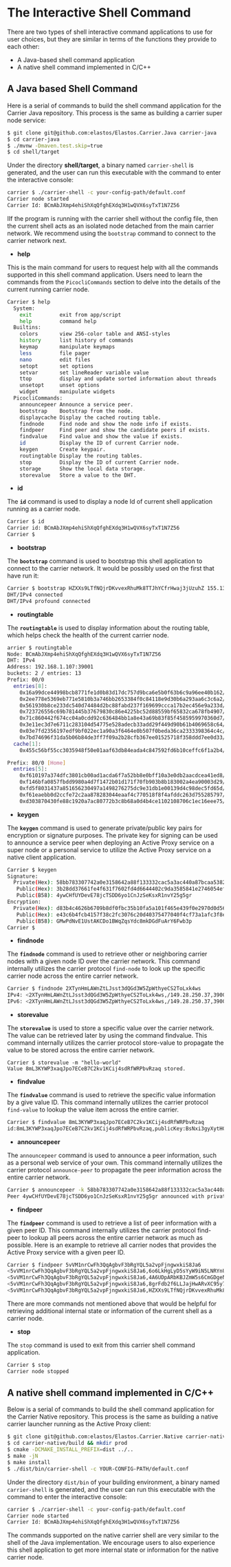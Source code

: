 # The Interactive Shell Command

There are two types of shell interactive command applications to use for user choices, but they are similar in terms of the functions they provide to each other:

* A Java-based shell command application
* A native shell command implemented in C/C++

## A Java based Shell Command&#x20;

Here is a serial of commands to build the shell command application for the Carrier Java repository. This process is the same as building a carrier super node service:

```bash
$ git clone git@github.com:elastos/Elastos.Carrier.Java carrier-java
$ cd carrier-java
$ ./mvnw -Dmaven.test.skip=true
$ cd shell/target
```

Under the directory **shell/target**, a binary named `carrier-shell` is generated, and the user can run this executable with the command to enter the interactive console:

```bash
carrier $ ./carrier-shell -c your-config-path/default.conf
Carrier node started
Carrier Id: BCmAbJXmp4ehiShXqQfghEXdq3H1wQVX6syTxT1N7Z56
```

IIf the program is running with the carrier shell without the config file, then the current shell acts as an isolated node detached from the main carrier network. We recommend using the `bootstrap` command to connect to the carrier network next.

* **help**

This is the main command for users to request help with all the commands supported in this shell command application. Users need to learn the commands from the `PicocliCommands` section to delve into the details of the current running carrier node.

```bash
Carrier $ help
  System:
    exit         exit from app/script
    help         command help
  Builtins:
    colors       view 256-color table and ANSI-styles
    history      list history of commands
    keymap       manipulate keymaps
    less         file pager
    nano         edit files
    setopt       set options
    setvar       set lineReader variable value
    ttop         display and update sorted information about threads
    unsetopt     unset options
    widget       manipulate widgets
  PicocliCommands:
    announcepeer Announce a service peer.
    bootstrap    Bootstrap from the node.
    displaycache Display the cached routing table.
    findnode     Find node and show the node info if exists.
    findpeer     Find peer and show the candidate peers if exists.
    findvalue    Find value and show the value if exists.
    id           Display the ID of current Carrier node.
    keygen       Create keypair.
    routingtable Display the routing tables.
    stop         Display the ID of current Carrier node.
    storage      Show the local data storage.
    storevalue   Store a value to the DHT.
```

* **id**

The **`id`** command is used to display a node Id of current shell application running as a carrier node.

```bash
Carrier $ id
Carrier id: BCmAbJXmp4ehiShXqQfghEXdq3H1wQVX6syTxT1N7Z56
Carrier $
```

* **bootstrap**

The **`bootstrap`** command is used to bootstrap this shell application to connect to the carrier network. It would be possibly used on the first that have run it:

```bash
Carrier $ bootstrap HZXXs9LTfNQjrDKvvexRhuMk8TTJhYCfrHwaj3jUzuhZ 155.138.245.211 39001
DHT/IPv4 connected
DHT/IPv4 profound connected
```

* **routingtable**

The **`routingtable`** is used to display information about the routing table, which helps check the health of the current carrier node.

```bash
arrier $ routingtable
Node: BCmAbJXmp4ehiShXqQfghEXdq3H1wQVX6syTxT1N7Z56
DHT: IPv4
Address: 192.168.1.107:39001
buckets: 2 / entries: 13
Prefix: 00/0
  entries[8]:
    0x16a99dce44998bcb8771fe1d0b83d17dc757d9bca6e5b0f63b6c9a96ee40b162/2XTynHmLAWnZtLJsst3dQGd3W5ZpWthyeCS2ToLxk4ws@149.28.250.37:39001;seen:PT0.312S;age:PT19M43.997S;sent:PT2M57.66S;reachable;rtt:181.65;ver:Orca/1
    0x2ee778e5369eb771e5810b3a746bb2653384f0c84118e9d30b6a293aa6c3c6a2/4A6UDpARbKBJZmW5s6CmGDgeNmTxWFoGUi2Z5C4z7E41@107.191.62.45:39001;seen:PT47.865S;age:PT19M43.911S;sent:PT2M37.662S;fail:2;reachable;rtt:268.02;ver:Orca/1
    0x561930b8ce233dc540d74484d2bc88fabd237f169699ccca17b2ec456e9a233d/6o6LkHgLyD5sYyW9iN5LNRYnUoX29jiYauQ5cDjhCpWQ@45.32.138.246:39001;seen:PT2M9.663S;age:PT19M43.85S;sent:PT3M30.585S;fail:2;reachable;rtt:158.48;ver:Orca/1
    0x723726556c69b781445b37679830c86e4225bc52d88559bf65832ca678fb4907/8grFdb2f6LLJajHwARvXC95y73WXEanNS1rbBAZYbC5L@140.82.57.197:39001;seen:PT47.378S;age:PT19M43.765S;sent:PT47.621S;fail:1;reachable;rtt:249.85;ver:Orca/1
    0x71c860442f674cc04a0cdd92c636484bb1a8e43a69b83f85f4585959970360d7/8fAHSUAtKmVycxQK2VRDnhcSL1XX9ciweULt4dHx6Yfg@140.82.34.87:39001;seen:PT7.12S;age:PT19M43.74S;sent:PT2M27.657S;fail:4;reachable;rtt:265.47;ver:Orca/1
    0x3e11ec3d7e6711c283104d54775e528adecb33add29f449d90b61b4069658c64/5BJ8SZZQ4z4izhw82W2ksyuTCQz3GwWUWBSaza4qzVT9@207.148.82.19:39001;seen:PT8.919S;age:PT19M33.952S;sent:PT1M7.627S;fail:6;reachable;rtt:214.05;ver:Orca/1
    0x03e7fd2356197edf9bf022ec1a90a3f6464e0b507f0beda36ca2333398364c4c/GFPvPmt1zhobdgXhQDphdqKtmZdB73ZcgeWSh747pi7@47.101.142.224:39001;seen:PT10.83S;age:PT19M28.865S;sent:PT3M30.586S;reachable;rtt:13.06;ver:Orca/1
    0x7bd74696f31da5b06b84de3ff7f09a2b28cfb367ee01525718f358ddd7ee0d33/9LRYC6YtcRSkwVAdBBLEgszGM6WEEhvjMyGzfgH6sN2e@114.92.191.12:56895;seen:PT3.909S;age:PT16M18.578S;sent:PT17.609S;fail:16;reachable;rtt:14;ver:Meerkat/1
  cache[1]:
    0x455c56bf55cc3035948f50e01aaf63db84eada4c847592fd6b10ceffc6f1a2b4/5fkoB5RqMJj8xkFgkBPqb6e2uFuHJ3W5CjM5vBkMYzy9@114.92.191.12:56896;seen:PT5.2S;age:PT16M6.439S;sent:PT14M17.915S;fail:9;reachable;rtt:28.22;ver:Meerkat/1

Prefix: 80/0 [Home]
  entries[5]:
    0xf610197a374dfc3801cb00ad1acda6f7a52bb8e0bff10a3e0db2aacdcea41ed8/HZXXs9LTfNQjrDKvvexRhuMk8TTJhYCfrHwaj3jUzuhZ@155.138.245.211:39001;seen:PT37.424S;age:PT19M44.186S;sent:PT37.616S;reachable;rtt:179.81;ver:Orca/1
    0xf146bfa0857fbdd9980a4d7f1472b01d171f70fb903b8b183002a4ea90003d29/HEqpt5wCnNyGdtq1tmhyXvM9szEp8xGDfH7FELMoDqkk@66.42.79.198:39001;seen:PT12.095S;age:PT19M44.001S;sent:PT1M47.643S;reachable;rtt:171.38;ver:Orca/1
    0xfd5f8031437a851656230497a1498276275dc9e31db1e00139d4c98dec5fd65d/J44cKHHjJzpJJhM4tqwZxYhv9Cynozx38xeR2WcvfFRN@139.84.232.184:39001;seen:PT27.191S;age:PT19M43.756S;sent:PT27.611S;reachable;rtt:425.05;ver:Orca/1
    0xf61eaebb0d2ccfe72c2aa878283044eaaf4c770518f8f4afddc263d755285797/HZkRueotBBsuV47ohpWAKbTgC1PnaAbJFhwNdeqsy9dp@101.88.96.240:13865;seen:PT1M14.115S;age:PT17M46.853S;sent:PT1M17.632S;reachable;rtt:9.53;ver:Meerkat/1
    0xd303870430fe88c1920a7ac80772b3c8b68a0d4b4ce1102108706c1ec16eee75/FCi9M2ffhNZESnsqNisXN1wjEamKv2T5xeESijupiPVn@93.44.141.3:39001;seen:PT12.485S;age:PT16M52.899S;sent:PT57.622S;fail:28;reachable;rtt:208.6;ver:Orca/1
```

* **keygen**

The **`keygen`** command is used to generate private/public key pairs for encryption or signature purposes. The private key for signing can be used to announce a service peer when deploying an Active Proxy service on a super node or a personal service to utilize the Active Proxy service on a native client application.

```bash
Carrier $ keygen
Signature:
  Private(Hex): 58bb783307742a0e3158642a88f133332cac5a3ac440a87bcaa5382d4e3245ec3b28dd37661fe4f631f7602fd4d6644402c9da3585841e2746054eff33a296cf
   Public(Hex): 3b28dd37661fe4f631f7602fd4d6644402c9da3585841e2746054eff33a296cf
   Public(B58): 4ywCHfUYDevE78jcTSDD6yo1CnJzSeKsxR1nvY25g5gr
Encryption:
  Private(Hex): d83b4c4626b6709b8df0fbc35b10fa5a101f465e439f0e2970d0d563881d6760
   Public(Hex): e43c6b4fcb4157f38c2fc3076c20d40375477040f4cf73a1afc3f8e1887d841b
   Public(B58): GMwPdNvE1UstAKCDo1BWqZqsYdc8mkDGdFuArY6Fwb3p
Carrier $ 

```

* **findnode**

The **`findnode`** command is used to retrieve other or neighboring carrier nodes with a given node ID over the carrier network. This command internally utilizes the carrier protocol `find-node` to look up the specific carrier node across the entire carrier network.

```bash
Carrier $ findnode 2XTynHmLAWnZtLJsst3dQGd3W5ZpWthyeCS2ToLxk4ws
IPv4: <2XTynHmLAWnZtLJsst3dQGd3W5ZpWthyeCS2ToLxk4ws,/149.28.250.37,39001>
IPv6: <2XTynHmLAWnZtLJsst3dQGd3W5ZpWthyeCS2ToLxk4ws,/149.28.250.37,39001>
```

* **storevalue**

The **`storevalue`** is used to store a specific value over the carrier network. The value can be retrieved later by using the command findvalue. This command internally utilizes the carrier protocol store-value to propagate the value to be stored across the entire carrier network.

```
Carrier $ storevalue -m "hello-world"
Value 8mL3KYWP3xaqJpo7ECeB7C2kv1KCij4sdRfWRPbvRzaq stored.
```

* **findvalue**

The **`findvalue`** command is used to retrieve the specific value information by a give value ID. This command internally utilizes the carrier protocol `find-value` to lookup the value item across the entire carrier.

```bash
Carrier $ findvalue 8mL3KYWP3xaqJpo7ECeB7C2kv1KCij4sdRfWRPbvRzaq
id:8mL3KYWP3xaqJpo7ECeB7C2kv1KCij4sdRfWRPbvRzaq,publicKey:BsNxi3gyXytHCQGuB457zm2n3VKyfZWzPyBk5EVDiNPo,nonce: 4079d0990affccc590ce61c8dbd61dcacaa64263bdde6965,seq:0,sig:09c6771869f3e737a05491839c497b121d9a2bce74e86c7eee0d7b1f20d6900be91bfe56dfe52c14c86e13e6dad3644efc213e3f28fdc5008367c95b1e4ae804,data:68656c6c6f2d776f726c64
```

* **announcepeer**

The `announcepeer` command is used to announce a peer information, such as a personal web service of your own. This command internally utilizes the carrier protocol `announce-peer` to propagate the peer information across the entire carrier network.

```bash
Carrier $ announcepeer -k 58bb783307742a0e3158642a88f133332cac5a3ac440a87bcaa5382d4e3245ec3b28dd37661fe4f631f7602fd4d6644402c9da3585841e2746054eff33a296cf 12345
Peer 4ywCHfUYDevE78jcTSDD6yo1CnJzSeKsxR1nvY25g5gr announced with private key 58bb783307742a0e3158642a88f133332cac5a3ac440a87bcaa5382d4e3245ec3b28dd37661fe4f631f7602fd4d6644402c9da3585841e2746054eff33a296cf
```

* **findpeer**

The **`findpeer`** command is used to retrieve a list of peer information with a given peer ID. This command internally utilizes the carrier protocol find-peer to lookup all peers across the entire carrier network as much as possible. Here is an example to retrieve all carrier nodes that provides the Active Proxy service with a given peer ID.

```bash
Carrier $ findpeer 5vVM1nrCwFh3QqAgbvF3bRgYQL5a2vpFjngwxkiS8Ja6
<5vVM1nrCwFh3QqAgbvF3bRgYQL5a2vpFjngwxkiS8Ja6,6o6LkHgLyD5sYyW9iN5LNRYnUoX29jiYauQ5cDjhCpWQ,8090>
<5vVM1nrCwFh3QqAgbvF3bRgYQL5a2vpFjngwxkiS8Ja6,4A6UDpARbKBJZmW5s6CmGDgeNmTxWFoGUi2Z5C4z7E41,8090>
<5vVM1nrCwFh3QqAgbvF3bRgYQL5a2vpFjngwxkiS8Ja6,8grFdb2f6LLJajHwARvXC95y73WXEanNS1rbBAZYbC5L,8090>
<5vVM1nrCwFh3QqAgbvF3bRgYQL5a2vpFjngwxkiS8Ja6,HZXXs9LTfNQjrDKvvexRhuMk8TTJhYCfrHwaj3jUzuhZ,8090>
```

There are more commands not mentioned above that would be helpful for retrieving additional internal state or information of the current shell as a carrier node.

* **stop**

The `stop` command is used to exit from this carrier shell command application.

```bash
Carrier $ stop
Carrier node stopped
```

## A native shell command implemented in C/C++

Below is a serial of commands to build the shell command application for the Carrier Native repository. This process is the same as building a native carrier launcher running as the Active Proxy client:

```bash
$ git clone git@github.com:elastos/Elastos.Carrier.Native carrier-native
$ cd carrier-native/build && mkdir prod
$ cmake -DCMAKE_INSTALL_PREFIX=dist ../..
$ make -jN
$ make install
$ ./dist/bin/carrier-shell -c YOUR-CONFIG-PATH/default.conf

```

Under the directory `dist/bin` of your building environment, a binary named `carrier-shell` is generated, and the user can run this executable with the command to enter the interactive console:

```bash
carrier $ ./carrier-shell -c your-config-path/default.conf
Carrier node started
Carrier Id: BCmAbJXmp4ehiShXqQfghEXdq3H1wQVX6syTxT1N7Z56
```

The commands supported on the native carrier shell are very similar to the shell of the Java implementation. We encourage users to also experience this shell application to get more internal state or information for the native carrier node.

